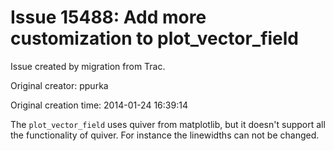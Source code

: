 # Issue 15488: Add more customization to plot_vector_field

Issue created by migration from Trac.

Original creator: ppurka

Original creation time: 2014-01-24 16:39:14

The `plot_vector_field` uses quiver from matplotlib, but it doesn't support all the functionality of quiver. For instance the linewidths can not be changed.
